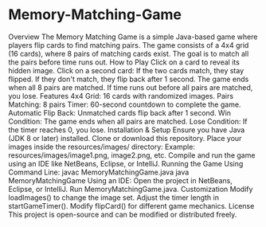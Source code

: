 # Memory-Matching-Game
Overview
The Memory Matching Game is a simple Java-based game where players flip cards to find matching pairs. The game consists of a 4x4 grid (16 cards), where 8 pairs of matching cards exist. The goal is to match all the pairs before time runs out.
How to Play
Click on a card to reveal its hidden image.
Click on a second card:
If the two cards match, they stay flipped.
If they don't match, they flip back after 1 second.
The game ends when all 8 pairs are matched.
If time runs out before all pairs are matched, you lose.
Features
4x4 Grid: 16 cards with randomized images.
Pairs Matching: 8 pairs
Timer: 60-second countdown to complete the game.
Automatic Flip Back: Unmatched cards flip back after 1 second.
Win Condition: The game ends when all pairs are matched.
Lose Condition: If the timer reaches 0, you lose.
Installation & Setup
Ensure you have Java (JDK 8 or later) installed.
Clone or download this repository.
Place your images inside the resources/images/ directory:
Example: resources/images/image1.png, image2.png, etc.
Compile and run the game using an IDE like NetBeans, Eclipse, or IntelliJ.
Running the Game
Using Command Line:
javac MemoryMatchingGame.java
java MemoryMatchingGame
Using an IDE:
Open the project in NetBeans, Eclipse, or IntelliJ.
Run MemoryMatchingGame.java.
Customization
Modify loadImages() to change the image set.
Adjust the timer length in startGameTimer().
Modify flipCard() for different game mechanics.
License
This project is open-source and can be modified or distributed freely.
